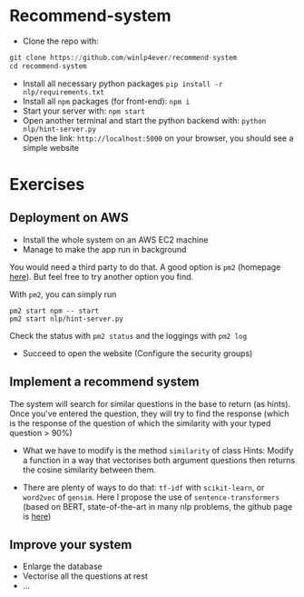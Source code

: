 # Recommend-system

* Clone the repo with: 
```python
git clone https://github.com/winlp4ever/recommend-system
cd recommend-system
```
* Install all necessary python packages `pip install -r nlp/requirements.txt`
* Install all `npm` packages (for front-end): `npm i`
* Start your server with: `npm start`
* Open another terminal and start the python backend with: `python nlp/hint-server.py`
* Open the link: `http://localhost:5000` on your browser, you should see a simple website

# Exercises

## Deployment on AWS

* Install the whole system on an AWS EC2 machine
* Manage to make the app run in background 

You would need a third party to do that. A good option is `pm2` (homepage [here](https://github.com/Unitech/pm2)). But feel free to try another option you find.

With `pm2`, you can simply run

```
pm2 start npm -- start
pm2 start nlp/hint-server.py
```

Check the status with `pm2 status` and the loggings with `pm2 log`

* Succeed to open the website (Configure the security groups)

## Implement a recommend system

The system will search for similar questions in the base to return (as hints). Once you've entered the question, they will try to find the response (which is the response of the question of which the similarity with your typed question > 90%)

* What we have to modify is the method `similarity` of class Hints: Modify a function in a way that vectorises both argument questions then returns the cosine similarity between them.

* There are plenty of ways to do that: `tf-idf` with `scikit-learn`, or `word2vec` of `gensim`. Here I propose the use of `sentence-transformers` (based on BERT, state-of-the-art in many nlp problems, the github page is [here](https://github.com/UKPLab/sentence-transformers))

## Improve your system

* Enlarge the database
* Vectorise all the questions at rest
* ...

